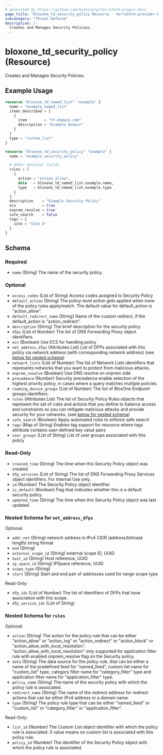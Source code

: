 ```yaml
---
# generated by https://github.com/hashicorp/terraform-plugin-docs
page_title: "bloxone_td_security_policy Resource - terraform-provider-bloxone"
subcategory: "Threat Defense"
description: |-
  Creates and Manages Security Policies.
---
```


# bloxone_td_security_policy (Resource)

Creates and Manages Security Policies.

## Example Usage

```terraform
resource "bloxone_td_named_list" "example" {
  name = "example_named_list"
  items_described = [
    {
      item        = "tf-domain.com"
      description = "Example Domain"
    }
  ]
  type = "custom_list"
}

resource "bloxone_td_security_policy" "example" {
  name = "example_security_policy"

  # Other optional fields
  rules = [
    {
      action = "action_allow",
      data   = bloxone_td_named_list.example.name,
      type   = bloxone_td_named_list.example.type
    }
  ]
  description    = "Example Security Policy"
  ecs            = true
  onprem_resolve = true
  safe_search    = false
  tags = {
    site = "Site A"
  }
}
```

<!-- schema generated by tfplugindocs -->
## Schema

### Required

- `name` (String) The name of the security policy.

### Optional

- `access_codes` (List of String) Access codes assigned to Security Policy
- `default_action` (String) The policy-level action gets applied when none of the policy rules apply/match. The default value for default_action is "action_allow".
- `default_redirect_name` (String) Name of the custom redirect, if the default_action is "action_redirect".
- `description` (String) The brief description for the security policy.
- `dfps` (List of Number) The list of DNS Forwarding Proxy object identifiers.
- `ecs` (Boolean) Use ECS for handling policy
- `net_address_dfps` (Attributes List) List of DFPs associated with this policy via network address (with corresponding network address) (see [below for nested schema](#nestedatt--net_address_dfps))
- `network_lists` (List of Number) The list of Network Lists identifiers that represents networks that you want to protect from malicious attacks.
- `onprem_resolve` (Boolean) Use DNS resolve on onprem side
- `precedence` (Number) Security precedence enable selection of the highest priority policy, in cases where a query matches multiple policies.
- `roaming_device_groups` (List of Number) The list of BloxOne Endpoint groups identifiers.
- `rules` (Attributes List) The list of Security Policy Rules objects that represent the set of rules and actions that you define to balance access and constraints so you can mitigate malicious attacks and provide security for your networks. (see [below for nested schema](#nestedatt--rules))
- `safe_search` (Boolean) Apply automated rules to enforce safe search
- `tags` (Map of String) Enables tag support for resource where tags attribute contains user-defined key value pairs
- `user_groups` (List of String) List of user groups associated with this policy

### Read-Only

- `created_time` (String) The time when this Security Policy object was created.
- `dfp_services` (List of String) The list of DNS Forwarding Proxy Services object identifiers. For Internal Use only.
- `id` (Number) The Security Policy object identifier.
- `is_default` (Boolean) Flag that indicates whether this is a default security policy.
- `updated_time` (String) The time when this Security Policy object was last updated.

<a id="nestedatt--net_address_dfps"></a>
### Nested Schema for `net_address_dfps`

Optional:

- `addr_net` (String) network address in IPv4 CIDR (address/bitmask length) string format
- `end` (String)
- `external_scope_id` (String) external scope ID, UUID
- `host_id` (String) Host reference, UUID
- `ip_space_id` (String) IPSpace reference, UUID
- `scope_type` (String)
- `start` (String) Start and end pair of addresses used for range scope type

Read-Only:

- `dfp_ids` (List of Number) The list of identifiers of DFPs that have association with this scope.
- `dfp_service_ids` (List of String)


<a id="nestedatt--rules"></a>
### Nested Schema for `rules`

Optional:

- `action` (String) The action for the policy rule that can be either "action_allow" or "action_log" or "action_redirect" or "action_block" or "action_allow_with_local_resolution". "action_allow_with_local_resolution" only supported for application filter rule with enabled onprem_resolve flag on the Security policy.
- `data` (String) The data source for the policy rule, that can be either a name of the predefined feed for "named_feed", custom list name for "custom_list" type, category filter name for "category_filter" type and application filter name for "application_filter" type.
- `policy_name` (String) The name of the security policy with which the policy rule is associated.
- `redirect_name` (String) The name of the redirect address for redirect actions that can be either IPv4 address or a domain name.
- `type` (String) The policy rule type that can be either "named_feed" or "custom_list" or "category_filter" or "application_filter".

Read-Only:

- `list_id` (Number) The Custom List object identifier with which the policy rule is associated. 0 value means no custom list is associated with this policy rule.
- `policy_id` (Number) The identifier of the Security Policy object with which the policy rule is associated.
